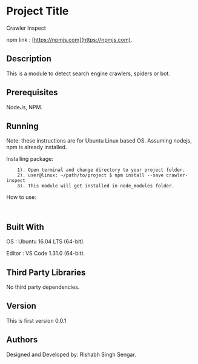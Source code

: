 # Project Title

Crawler Inspect

npm link : [https://npmjs.com](https://npmjs.com).

## Description

This is a module to detect search engine crawlers, spiders or bot.

## Prerequisites

NodeJs,
NPM.

## Running

Note: these instructions are for Ubuntu Linux based OS. Assuming nodejs, npm is already installed.

  Installing package:
```
    1). Open terminal and change directory to your project folder.
    2). user@linux: ~/path/to/project $ npm install --save crawler-inspect
    3). This module will get installed in node_modules folder.
```
  How to use:
```
    
```
## Built With

OS : Ubuntu 16.04 LTS (64-bit).

Editor : VS Code 1.31.0 (64-bit).

## Third Party Libraries

No third party dependencies.

## Version

This is first version 0.0.1

## Authors

Designed and Developed by: Rishabh Singh Sengar.
